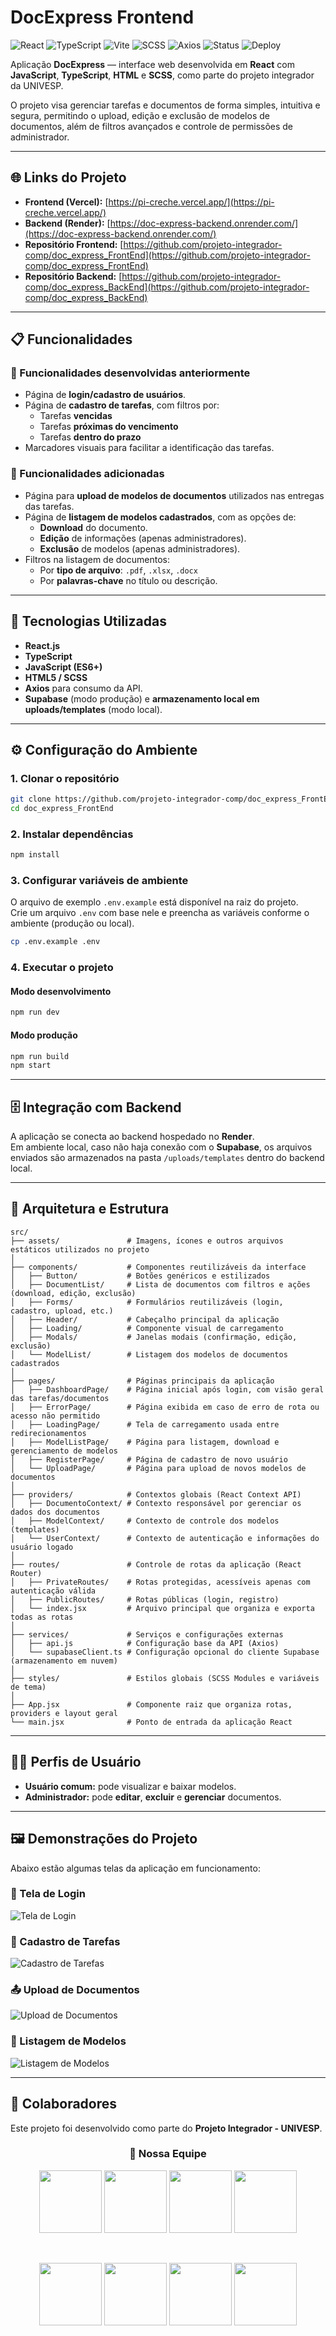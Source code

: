 # DocExpress Frontend

![React](https://img.shields.io/badge/React-18%2B-61DAFB?logo=react&logoColor=white)
![TypeScript](https://img.shields.io/badge/TypeScript-5.x-3178C6?logo=typescript&logoColor=white)
![Vite](https://img.shields.io/badge/Vite-5.x-646CFF?logo=vite&logoColor=white)
![SCSS](https://img.shields.io/badge/SCSS-Style-orange?logo=sass&logoColor=white)
![Axios](https://img.shields.io/badge/Axios-HTTP-blue?logo=axios&logoColor=white)
![Status](https://img.shields.io/badge/Status-Ativo-green)
![Deploy](https://img.shields.io/badge/Deploy-Vercel-black?logo=vercel)

Aplicação **DocExpress** — interface web desenvolvida em **React** com **JavaScript**, **TypeScript**, **HTML** e **SCSS**, como parte do projeto integrador da UNIVESP.

O projeto visa gerenciar tarefas e documentos de forma simples, intuitiva e segura, permitindo o upload, edição e exclusão de modelos de documentos, além de filtros avançados e controle de permissões de administrador.

---

## 🌐 Links do Projeto

- **Frontend (Vercel):** [https://pi-creche.vercel.app/](https://pi-creche.vercel.app/)
- **Backend (Render):** [https://doc-express-backend.onrender.com/](https://doc-express-backend.onrender.com/)
- **Repositório Frontend:** [https://github.com/projeto-integrador-comp/doc_express_FrontEnd](https://github.com/projeto-integrador-comp/doc_express_FrontEnd)
- **Repositório Backend:** [https://github.com/projeto-integrador-comp/doc_express_BackEnd](https://github.com/projeto-integrador-comp/doc_express_BackEnd)

---

## 📋 Funcionalidades

### 🔹 Funcionalidades desenvolvidas anteriormente

- Página de **login/cadastro de usuários**.
- Página de **cadastro de tarefas**, com filtros por:
  - Tarefas **vencidas**
  - Tarefas **próximas do vencimento**
  - Tarefas **dentro do prazo**
- Marcadores visuais para facilitar a identificação das tarefas.

### 🔹 Funcionalidades adicionadas

- Página para **upload de modelos de documentos** utilizados nas entregas das tarefas.
- Página de **listagem de modelos cadastrados**, com as opções de:
  - **Download** do documento.
  - **Edição** de informações (apenas administradores).
  - **Exclusão** de modelos (apenas administradores).
- Filtros na listagem de documentos:
  - Por **tipo de arquivo**: `.pdf`, `.xlsx`, `.docx`
  - Por **palavras-chave** no título ou descrição.

---

## 🧩 Tecnologias Utilizadas

- **React.js**
- **TypeScript**
- **JavaScript (ES6+)**
- **HTML5 / SCSS**
- **Axios** para consumo da API.
- **Supabase** (modo produção) e **armazenamento local em uploads/templates** (modo local).

---

## ⚙️ Configuração do Ambiente

### 1. Clonar o repositório

```bash
git clone https://github.com/projeto-integrador-comp/doc_express_FrontEnd.git
cd doc_express_FrontEnd
```

### 2. Instalar dependências

```bash
npm install
```

### 3. Configurar variáveis de ambiente

O arquivo de exemplo `.env.example` está disponível na raiz do projeto.  
Crie um arquivo `.env` com base nele e preencha as variáveis conforme o ambiente (produção ou local).

```bash
cp .env.example .env
```

### 4. Executar o projeto

#### Modo desenvolvimento

```bash
npm run dev
```

#### Modo produção

```bash
npm run build
npm start
```

---

## 🗄️ Integração com Backend

A aplicação se conecta ao backend hospedado no **Render**.  
Em ambiente local, caso não haja conexão com o **Supabase**, os arquivos enviados são armazenados na pasta `/uploads/templates` dentro do backend local.

---

## 🧠 Arquitetura e Estrutura

```
src/
├── assets/               # Imagens, ícones e outros arquivos estáticos utilizados no projeto
│
├── components/           # Componentes reutilizáveis da interface
│   ├── Button/           # Botões genéricos e estilizados
│   ├── DocumentList/     # Lista de documentos com filtros e ações (download, edição, exclusão)
│   ├── Forms/            # Formulários reutilizáveis (login, cadastro, upload, etc.)
│   ├── Header/           # Cabeçalho principal da aplicação
│   ├── Loading/          # Componente visual de carregamento
│   ├── Modals/           # Janelas modais (confirmação, edição, exclusão)
│   └── ModelList/        # Listagem dos modelos de documentos cadastrados
│
├── pages/                # Páginas principais da aplicação
│   ├── DashboardPage/    # Página inicial após login, com visão geral das tarefas/documentos
│   ├── ErrorPage/        # Página exibida em caso de erro de rota ou acesso não permitido
│   ├── LoadingPage/      # Tela de carregamento usada entre redirecionamentos
│   ├── ModelListPage/    # Página para listagem, download e gerenciamento de modelos
│   ├── RegisterPage/     # Página de cadastro de novo usuário
│   └── UploadPage/       # Página para upload de novos modelos de documentos
│
├── providers/            # Contextos globais (React Context API)
│   ├── DocumentoContext/ # Contexto responsável por gerenciar os dados dos documentos
│   ├── ModelContext/     # Contexto de controle dos modelos (templates)
│   └── UserContext/      # Contexto de autenticação e informações do usuário logado
│
├── routes/               # Controle de rotas da aplicação (React Router)
│   ├── PrivateRoutes/    # Rotas protegidas, acessíveis apenas com autenticação válida
│   ├── PublicRoutes/     # Rotas públicas (login, registro)
│   └── index.jsx         # Arquivo principal que organiza e exporta todas as rotas
│
├── services/             # Serviços e configurações externas
│   ├── api.js            # Configuração base da API (Axios)
│   └── supabaseClient.ts # Configuração opcional do cliente Supabase (armazenamento em nuvem)
│
├── styles/               # Estilos globais (SCSS Modules e variáveis de tema)
│
├── App.jsx               # Componente raiz que organiza rotas, providers e layout geral
└── main.jsx              # Ponto de entrada da aplicação React
```

---

## 🧑‍💼 Perfis de Usuário

- **Usuário comum:** pode visualizar e baixar modelos.
- **Administrador:** pode **editar**, **excluir** e **gerenciar** documentos.

---

## 🖼️ Demonstrações do Projeto

Abaixo estão algumas telas da aplicação em funcionamento:

### 🔐 Tela de Login

![Tela de Login](./src/assets/screenshots/login-page.png)

### 📝 Cadastro de Tarefas

![Cadastro de Tarefas](./src/assets/screenshots/tasks-page.png)

### 📤 Upload de Documentos

![Upload de Documentos](./src/assets/screenshots/upload-page.png)

### 📂 Listagem de Modelos

![Listagem de Modelos](./src/assets/screenshots/models-list-page.png)

---

## 🤝 Colaboradores

Este projeto foi desenvolvido como parte do **Projeto Integrador - UNIVESP**.

<div align="center">

### 👥 Nossa Equipe

<a href="https://github.com/julianohbl"><img src="https://github.com/julianohbl.png?size=100" width="100" height="100"></a>
<a href="https://github.com/Miguel-Lucio"><img src="https://github.com/Miguel-Lucio.png?size=100" width="100" height="100"></a>
<a href="https://github.com/felipecsr"><img src="https://github.com/felipecsr.png?size=100" width="100" height="100"></a>
<a href="https://github.com/Nu-li"><img src="https://github.com/Nu-li.png?size=100" width="100" height="100"></a>

<br>

<a href="https://github.com/Henrique-Kriguer"><img src="https://github.com/Henrique-Kriguer.png?size=100" width="100" height="100"></a>
<a href="https://github.com/rubenslaurindo"><img src="https://github.com/rubenslaurindo.png?size=100" width="100" height="100"></a>
<a href="https://github.com/abiratanl"><img src="https://github.com/abiratanl.png?size=100" width="100" height="100"></a>
<a href="https://github.com/23200967"><img src="https://github.com/23200967.png?size=100" width="100" height="100"></a>

</div>
